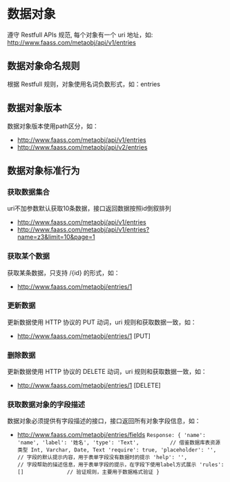 
# 数据对象
遵守 Restfull APIs 规范, 每个对象有一个 uri 地址，如: http://www.faass.com/metaobj/api/v1/entries

## 数据对象命名规则
根据 Restfull 规则，对象使用名词负数形式，如：entries

## 数据对象版本
数据对象版本使用path区分，如：
* http://www.faass.com/metaobj/api/v1/entries
* http://www.faass.com/metaobj/api/v2/entries

## 数据对象标准行为
### 获取数据集合

uri不加参数默认获取10条数据，接口返回数据按照id倒叙排列
* http://www.faass.com/metaobj/api/v1/entries
* http://www.faass.com/metaobj/api/v1/entries?name=z3&limit=10&page=1

### 获取某个数据
获取某条数据，只支持 /{id} 的形式，如：
* http://www.faass.com/metaobj/entries/1

### 更新数据
更新数据使用 HTTP 协议的 PUT 动词，uri 规则和获取数据一致，如：
* http://www.faass.com/metaobj/entries/1 [PUT]

### 删除数据
更新数据使用 HTTP 协议的 DELETE 动词，uri 规则和获取数据一致，如：
* http://www.faass.com/metaobj/entries/1 [DELETE]

### 获取数据对象的字段描述
数据对象必须提供有字段描述的接口，接口返回所有对象字段信息，如：
* http://www.faass.com/metaobj/entries/fields
`
Response:
{
  'name': 'name',
  'label': '姓名',
  'type': 'Text',          // 借鉴数据库表资源类型 Int, Varchar, Date, Text
  'require': true,
  'placeholder': '',       // 字段的默认提示内容，用于表单字段没有数据时的提示
  'help': '',              // 字段帮助的描述信息，用于表单字段的提示，在字段下使用label方式展示
  'rules': []              // 验证规则，主要用于数据格式验证
}
`
